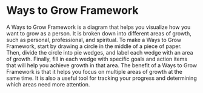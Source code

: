 

# Ways to Grow Framework

A Ways to Grow Framework is a diagram that helps you visualize how you want to grow as a person. It is broken down into different areas of growth, such as personal, professional, and spiritual. To make a Ways to Grow Framework, start by drawing a circle in the middle of a piece of paper. Then, divide the circle into pie wedges, and label each wedge with an area of growth. Finally, fill in each wedge with specific goals and action items that will help you achieve growth in that area. The benefit of a Ways to Grow Framework is that it helps you focus on multiple areas of growth at the same time. It is also a useful tool for tracking your progress and determining which areas need more attention.
